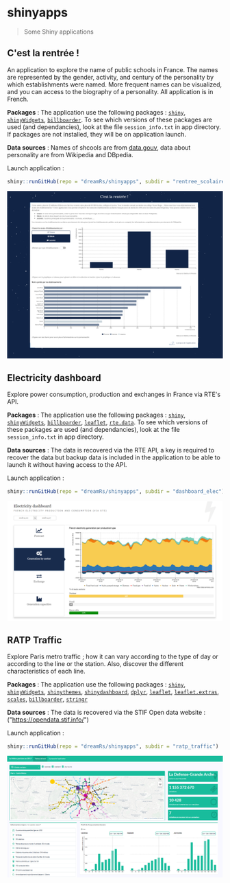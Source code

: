 # shinyapps

> Some Shiny applications


## C'est la rentrée !

An application to explore the name of public schools in France. The names are represented by the gender, activity, and century of the personality by which establishments were named. More frequent names can be visualized, and you can access to the biography of a personality. All application is in French.

**Packages** : The application use the following packages : [`shiny`](https://shiny.rstudio.com/), [`shinyWidgets`](https://github.com/dreamRs/shinyWidgets), [`billboarder`](https://github.com/dreamRs/billboarder). To see which versions of these packages are used (and dependancies), look at the file `session_info.txt` in app directory. If packages are not installed, they will be on application launch.

**Data sources** : Names of shcools are from [data.gouv](https://www.data.gouv.fr/fr/datasets/etablissements-scolaires/), data about personality are from Wikipedia and DBpedia.

Launch application : 

```r
shiny::runGitHub(repo = "dreamRs/shinyapps", subdir = "rentree_scolaire")
```

![](rentree_scolaire/www/screenshot.png)


## Electricity dashboard


Explore power consumption, production and exchanges in France via RTE's API.

**Packages** : The application use the following packages : [`shiny`](https://shiny.rstudio.com/), [`shinyWidgets`](https://github.com/dreamRs/shinyWidgets), [`billboarder`](https://github.com/dreamRs/billboarder), [`leaflet`](https://rstudio.github.io/leaflet/), [`rte.data`](https://github.com/dreamRs/rte.data). To see which versions of these packages are used (and dependancies), look at the file `session_info.txt` in app directory. 

**Data sources** : The data is recovered via the RTE API, a key is required to recover the data but backup data is included in the application to be able to launch it without having access to the API.

Launch application : 

```r
shiny::runGitHub(repo = "dreamRs/shinyapps", subdir = "dashboard_elec")
```
![](dashboard_elec/www/screenshot1.png)

## RATP Traffic


Explore Paris metro traffic ; how it can vary according to the type of day or according to the line or the station.
Also, discover the different characteristics of each line.

**Packages** : The application use the following packages : 
[`shiny`](https://shiny.rstudio.com/), [`shinyWidgets`](https://github.com/dreamRs/shinyWidgets), 
[`shinythemes`]("https://rstudio.github.io/shinythemes/"), [`shinydashboard`]("https://rstudio.github.io/shinydashboard/"),
[`dplyr`]("https://github.com/tidyverse/dplyr"),
[`leaflet`](https://rstudio.github.io/leaflet/), [`leaflet.extras`]("https://github.com/bhaskarvk/leaflet.extras"),
[`scales`]("https://github.com/r-lib/scales"),
[`billboarder`](https://github.com/dreamRs/billboarder), 
[`stringr`]("https://github.com/tidyverse/stringr")



**Data sources** : The data is recovered via the STIF Open data website : ("https://opendata.stif.info/")



Launch application : 

```r
shiny::runGitHub(repo = "dreamRs/shinyapps", subdir = "ratp_traffic")
```
![](ratp_traffic/www/screenshot_app.png)

